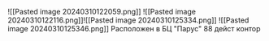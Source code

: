 ![[Pasted image 20240310122059.png]]
![[Pasted image 20240310122116.png]]![[Pasted image 20240310125334.png]]
![[Pasted image 20240310125346.png]]
Расположен в БЦ "Парус" 88 дейст контор
